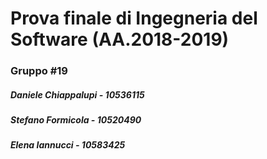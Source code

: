 # Prova finale di Ingegneria del Software (AA.2018-2019)
### Gruppo #19
##### Daniele Chiappalupi - 10536115
##### Stefano Formicola - 10520490
##### Elena Iannucci - 10583425
